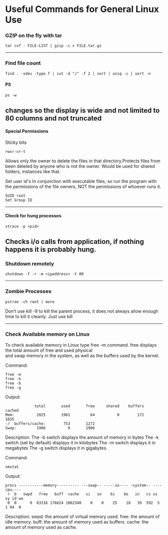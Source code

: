 # Useful Commands for General Linux Use

### GZIP on the fly with tar

```
tar cvf - FILE-LIST | gzip -c > FILE.tar.gz  
```
---

### Find file count

```
find . -xdev -type f | cut -d "/" -f 2 | sort | uniq -c | sort -n
```

#### PS 

```
ps -w 
```
changes so the display is wide and not limited to 80 columns and not truncated 
---

#### Special Permissions

Sticky bits

```
rwxr-xr-t
```
Allows only the owner to delete the files in that directory.Protects files from been deleted by anyone who is not the owner.
Would be used for shared folders, instances like that.

Set user id's 
In conjunction with executable files, so run the program with the permissions of the file owners, NOT the permissions of whoever runs it. 
```
SUID root 
Set Group ID
```
---

#### Check for hung processes
```
strace -p <pid>
```
Checks i/o calls from application, if nothing happens it is probably hung.
---

### Shutdown remotely
```
shutdown -f -r -m <ipaddress> -t 00
```
---

### Zombie Processes
```
pstree -ch root | more 
```
Don’t use kill -9 to kill the parent process, it does not always allow enough time to kill it cleanly. Just use kill <pid> 

---
### Check Available memory on Linux
To check available memory in Linux type free -m command. free  displays  the  total  amount of free and used physical  
and swap memory in the system, as well as the buffers used by the kernel. 
  
Command: 
```
free -m 
free -h 
free -b 
free -g 
```  
Output:

``` 
             total       used       free     shared    buffers     cached 
Mem:          2025       1961         64          0        172       1035 
-/  buffers/cache:        753       1272 
Swap:         1906          0       1906 

```
  
Description: 
The -b switch displays the amount of memory in bytes 
The -k switch (set by default) displays it in kilobytes 
The -m switch displays it in megabytes 
The -g switch displays it in gigabytes. 
  
Command: 
```
vmstat 
```  
Output:`
``` 
procs -----------memory---------- ---swap-- -----io---- -system-- ----cpu---- 
 r  b   swpd   free   buff  cache   si   so    bi    bo   in   cs us sy id wa 
 0  0      0  63316 176624 1062340    0    0    25    18   39  592  5  1 94  0 
```  
Description: 
swpd: the amount of virtual memory used. 
 free: the amount of idle memory. 
 buff: the amount of memory used as buffers. 
 cache: the amount of memory used as cache.

